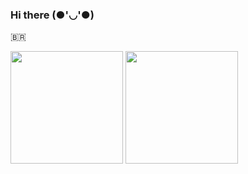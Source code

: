 ### Hi there (●'◡'●)
🇧🇷

<img height="180em" src="https://github-readme-stats.vercel.app/api?username=adnadotpy&show_icons=true&theme=swift&include_all_commits=true&count_private=true"/>
  <img height="180em" src="https://github-readme-stats.vercel.app/api/top-langs/?username=adnadotpy&layout=compact&langs_count=7&theme=swift"/>
